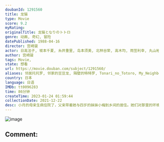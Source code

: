 ```yaml
---
doubanId: 1291560
title: 龙猫
type: Movie
score: 9.2
myRating: 
originalTitle: 龙猫となりのトトロ
genre: 动画, 奇幻, 冒险
datePublished: 1988-04-16
director: 宫崎骏
actor: 日高法子, 坂本千夏, 糸井重里, 岛本须美, 北林谷荣, 高木均, 雨笠利幸, 丸山裕子, 广濑正志, 鹫尾真知子, 铃木玲子, 千叶繁, 龙田直树, 鳕子, 西村朋纮, 石田光子, 神代知衣, 中村大树, 水谷优子, 平松晶子, 大谷育江, 达科塔·范宁, 艾丽·范宁, 秦岚
author: 宫崎骏
tags: Movie, 
state: 想看
url: https://movie.douban.com/subject/1291560/
aliases: 邻居托托罗, 邻家的豆豆龙, 隔壁的特特罗, Tonari_no_Totoro, My_Neighbor_Totoro
country: 日本
language: 日语
IMDb: tt0096283
time: 86分钟
createTime: 2023-01-24 01:59:44
collectionDate: 2021-12-22
desc: 小月的母亲生病住院了，父亲带着她与四岁的妹妹小梅到乡间的居住。她们对那里的环境都感到十分新奇，也发现了很多有趣的事情。她们遇到了很多小精灵，她们来到属于她们的环境中，看到了她们世界中很多的奇怪事物，更...
---
```


![image](p2540924496.jpg)

Comment: 
---

